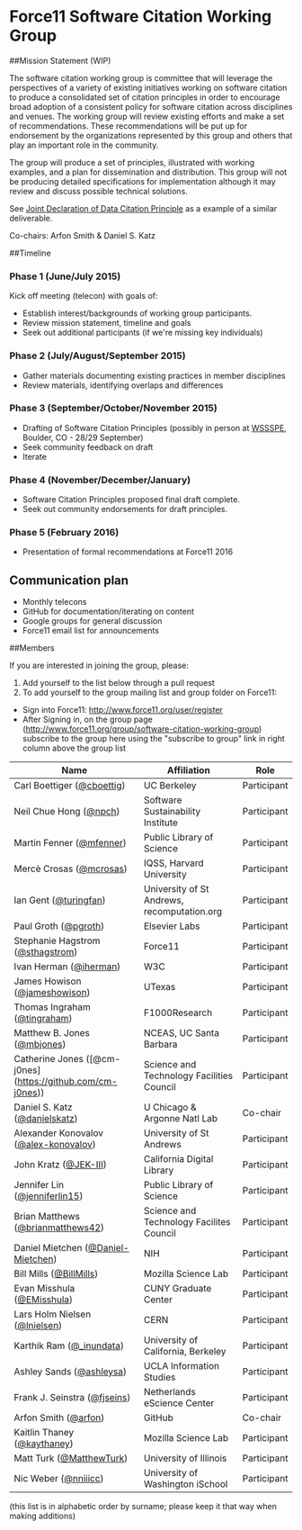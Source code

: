 # Force11 Software Citation Working Group

##Mission Statement (WIP)

The software citation working group is committee that will leverage the perspectives of a variety of existing initiatives working on software citation to  produce a consolidated set of citation principles in order to encourage broad adoption of a consistent policy for software citation across disciplines and venues.  The working group will review existing efforts and make a set of recommendations. These recommendations will be put up for endorsement by the organizations represented by this group and others that play an important role in the community.

The group will produce a set of principles, illustrated with working examples, and a plan for dissemination and distribution.  This group will not be producing detailed specifications for implementation although it may review and discuss possible technical solutions.

See [Joint Declaration of Data Citation Principle](https://www.force11.org/group/joint-declaration-data-citation-principles-final) as a example of a similar deliverable.

Co-chairs: Arfon Smith & Daniel S. Katz

##Timeline

### Phase 1 (June/July 2015)

Kick off meeting (telecon) with goals of:
- Establish interest/backgrounds of working group participants.
- Review mission statement, timeline and goals
- Seek out additional participants (if we're missing key individuals)

### Phase 2 (July/August/September 2015)

- Gather materials documenting existing practices in member disciplines
- Review materials, identifying overlaps and differences

### Phase 3 (September/October/November 2015)

- Drafting of Software Citation Principles (possibly in person at [WSSSPE](http://wssspe.researchcomputing.org.uk/wssspe3/), Boulder, CO - 28/29 September)
- Seek community feedback on draft
- Iterate

### Phase 4 (November/December/January)

- Software Citation Principles proposed final draft complete.
- Seek out community endorsements for draft principles.

### Phase 5 (February 2016)

- Presentation of formal recommendations at Force11 2016

## Communication plan

- Monthly telecons
- GitHub for documentation/iterating on content
- Google groups for general discussion
- Force11 email list for announcements

##Members

If you are interested in joining the group, please:

1. Add yourself to the list below through a pull request
2. To add yourself to the group mailing list and group folder on Force11:
  * Sign into Force11: http://www.force11.org/user/register
  * After Signing in, on the group page (http://www.force11.org/group/software-citation-working-group) subscribe to the group here using the "subscribe to group" link in right column above the group list


| Name                    | Affiliation   | Role |
|-------------------------|---------------|----------------|
| Carl Boettiger ([@cboettig](https://github.com/cboettig)) | UC Berkeley | Participant |
| Neil Chue Hong ([@npch](https://github.com/npch)) | Software Sustainability Institute | Participant |
| Martin Fenner ([@mfenner](https://github.com/mfenner)) | Public Library of Science | Participant |
| Mercè Crosas ([@mcrosas](https://github.com/mcrosas)) | IQSS, Harvard University| Participant |
| Ian Gent ([@turingfan](https://github.com/turingfan)) | University of St Andrews, recomputation.org | Participant | 
| Paul Groth ([@pgroth](https://github.com/pgroth)) | Elsevier Labs | Participant |
| Stephanie Hagstrom ([@sthagstrom](https://github.com/sthagstrom)) | Force11 | Participant |
| Ivan Herman ([@iherman](https://github.com/iherman)) | W3C | Participant |
| James Howison ([@jameshowison](https://github.com/jameshowison)) | UTexas | Participant |
| Thomas Ingraham ([@tingraham](https://github.com/tingraham)) | F1000Research | Participant |
| Matthew B. Jones ([@mbjones](https://github.com/mbjones)) | NCEAS, UC Santa Barbara | Participant |
| Catherine Jones ([@cm-j0nes] (https://github.com/cm-j0nes)) | Science and Technology Facilities Council | Participant |
| Daniel S. Katz ([@danielskatz](https://github.com/danielskatz)) | U Chicago & Argonne Natl Lab           | Co-chair    |
| Alexander Konovalov ([@alex-konovalov](https://github.com/alex-konovalov)) | University of St Andrews | Participant |
| John Kratz ([@JEK-III](https://github.com/JEK-III)) | California Digital Library | Participant |
| Jennifer Lin ([@jenniferlin15](https://github.com/jenniferlin15)) | Public Library of Science | Participant |
| Brian Matthews ([@brianmatthews42](https://github.com/brianmatthews42)) | Science and Technology Facilites Council | Participant |
| Daniel Mietchen ([@Daniel-Mietchen](https://github.com/Daniel-Mietchen)) | NIH | Participant |
| Bill Mills ([@BillMills](https://github.com/BillMills)) | Mozilla Science Lab | Participant |
| Evan Misshula ([@EMisshula](https://github.com/EvanMisshula)) | CUNY Graduate Center | Participant |
| Lars Holm Nielsen ([@lnielsen](https://github.com/lnielsen)) | CERN | Participant |
| Karthik Ram ([@_inundata](https://github.com/karthik)) | University of California, Berkeley | Participant |
| Ashley Sands ([@ashleysa](https://github.com/ashleysa)) | UCLA Information Studies | Participant |
| Frank J. Seinstra ([@fjseins](https://github.com/fjseins)) | Netherlands eScience Center | Participant |
| Arfon Smith ([@arfon](https://github.com/arfon))    | GitHub        | Co-chair          |
| Kaitlin Thaney ([@kaythaney](https://github.com/kaythaney)) | Mozilla Science Lab | Participant |
| Matt Turk ([@MatthewTurk](https://github.com/MatthewTurk)) | University of Illinois  | Participant |
| Nic Weber ([@nniiicc](https://github.com/nniiicc)) | University of Washington iSchool | Participant |

(this list is in alphabetic order by surname; please keep it that way when making additions)
